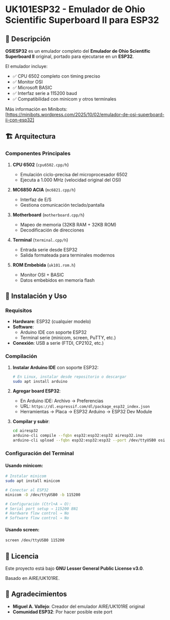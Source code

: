 # UK101ESP32 - Emulador de Ohio Scientific Superboard II para ESP32

## 📖 Descripción

**OSIESP32** es un emulador completo del **Emulador de Ohio Scientific Superboard II** original, portado para ejecutarse en un **ESP32**.

El emulador incluye:
- ✅ CPU 6502 completo con timing preciso
- ✅ Monitor OSI
- ✅ Microsoft BASIC
- ✅ Interfaz serie a 115200 baud
- ✅ Compatibilidad con minicom y otros terminales

Más información en Minibots: [https://minibots.wordpress.com/2025/10/02/emulador-de-osi-superboard-ii-con-esp32]

## 🏗️ Arquitectura

### Componentes Principales

1. **CPU 6502** (`cpu6502.cpp/h`)
   - Emulación ciclo-precisa del microprocesador 6502
   - Ejecuta a 1.000 MHz (velocidad original del OSI)

2. **MC6850 ACIA** (`mc6821.cpp/h`)
   - Interfaz de E/S
   - Gestiona comunicación teclado/pantalla

3. **Motherboard** (`motherboard.cpp/h`)
   - Mapeo de memoria (32KB RAM + 32KB ROM)
   - Decodificación de direcciones

4. **Terminal** (`terminal.cpp/h`)
   - Entrada serie desde ESP32
   - Salida formateada para terminales modernos

5. **ROM Embebida** (`uk101.rom.h`)
   - Monitor OSI + BASIC
   - Datos embebidos en memoria flash

## 🚀 Instalación y Uso

### Requisitos

- **Hardware**: ESP32 (cualquier modelo)
- **Software**:
  - Arduino IDE con soporte ESP32
  - Terminal serie (minicom, screen, PuTTY, etc.)
- **Conexión**: USB a serie (FTDI, CP2102, etc.)

### Compilación

1. **Instalar Arduino IDE** con soporte ESP32:
   ```bash
   # En Linux, instalar desde repositorio o descargar
   sudo apt install arduino
   ```

2. **Agregar board ESP32**:
   - En Arduino IDE: Archivo → Preferencias
   - URL: `https://dl.espressif.com/dl/package_esp32_index.json`
   - Herramientas → Placa → ESP32 Arduino → ESP32 Dev Module

3. **Compilar y subir**:
   ```bash
   cd airesp32
   arduino-cli compile --fqbn esp32:esp32:esp32 airesp32.ino
   arduino-cli upload --fqbn esp32:esp32:esp32 --port /dev/ttyUSB0 osiresp32.ino
   ```

### Configuración del Terminal

#### Usando minicom:
```bash
# Instalar minicom
sudo apt install minicom

# Conectar al ESP32
minicom -D /dev/ttyUSB0 -b 115200

# Configuración (Ctrl+A → O):
# Serial port setup → 115200 8N1
# Hardware flow control → No
# Software flow control → No
```

#### Usando screen:
```bash
screen /dev/ttyUSB0 115200
```

## 📄 Licencia

Este proyecto está bajo **GNU Lesser General Public License v3.0**.

Basado en AIRE/UK101RE.

## 🙏 Agradecimientos

- **Miguel A. Vallejo**: Creador del emulador AIRE/UK101RE original
- **Comunidad ESP32**: Por hacer posible este port
